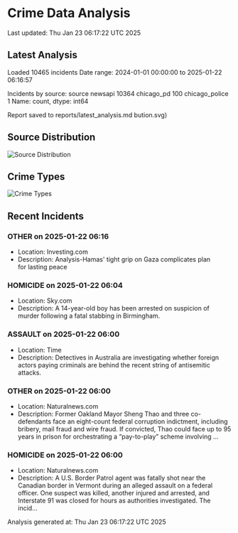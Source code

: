 # Crime Data Analysis
Last updated: Thu Jan 23 06:17:22 UTC 2025

## Latest Analysis

Loaded 10465 incidents
Date range: 2024-01-01 00:00:00 to 2025-01-22 06:16:57

Incidents by source:
source
newsapi           10364
chicago_pd          100
chicago_police        1
Name: count, dtype: int64

Report saved to reports/latest_analysis.md
bution.svg)

## Source Distribution
![Source Distribution](images/source_distribution.svg)

## Crime Types
![Crime Types](images/crime_types.svg)

## Recent Incidents

### OTHER on 2025-01-22 06:16
- Location: Investing.com
- Description: Analysis-Hamas' tight grip on Gaza complicates plan for lasting peace


### HOMICIDE on 2025-01-22 06:04
- Location: Sky.com
- Description: A 14-year-old boy has been arrested on suspicion of murder following a fatal stabbing in Birmingham.


### ASSAULT on 2025-01-22 06:00
- Location: Time
- Description: Detectives in Australia are investigating whether foreign actors paying criminals are behind the recent string of antisemitic attacks.


### OTHER on 2025-01-22 06:00
- Location: Naturalnews.com
- Description: Former Oakland Mayor Sheng Thao and three co-defendants face an eight-count federal corruption indictment, including bribery, mail fraud and wire fraud. If convicted, Thao could face up to 95 years in prison for orchestrating a “pay-to-play” scheme involving …


### HOMICIDE on 2025-01-22 06:00
- Location: Naturalnews.com
- Description: A U.S. Border Patrol agent was fatally shot near the Canadian border in Vermont during an alleged assault on a federal officer. One suspect was killed, another injured and arrested, and Interstate 91 was closed for hours as authorities investigated. The incid…

Analysis generated at: Thu Jan 23 06:17:22 UTC 2025
